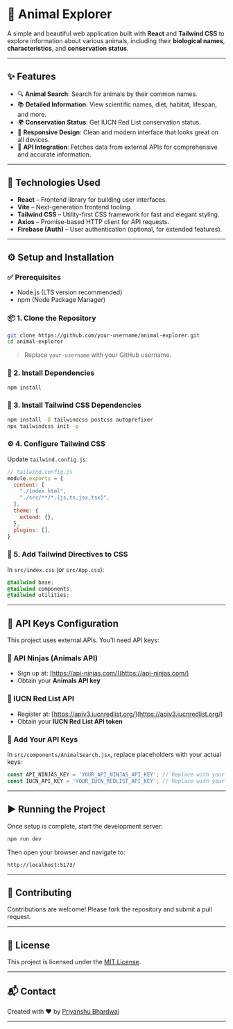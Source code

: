 # 🐾 Animal Explorer

A simple and beautiful web application built with **React** and **Tailwind CSS** to explore information about various animals, including their **biological names**, **characteristics**, and **conservation status**.

---

## ✨ Features

* 🔍 **Animal Search**: Search for animals by their common names.
* 📚 **Detailed Information**: View scientific names, diet, habitat, lifespan, and more.
* 🌍 **Conservation Status**: Get IUCN Red List conservation status.
* 📱 **Responsive Design**: Clean and modern interface that looks great on all devices.
* 🔗 **API Integration**: Fetches data from external APIs for comprehensive and accurate information.

---

## 🚀 Technologies Used

* **React** – Frontend library for building user interfaces.
* **Vite** – Next-generation frontend tooling.
* **Tailwind CSS** – Utility-first CSS framework for fast and elegant styling.
* **Axios** – Promise-based HTTP client for API requests.
* **Firebase (Auth)** – User authentication (optional, for extended features).

---

## ⚙️ Setup and Installation

### ✅ Prerequisites

* Node.js (LTS version recommended)
* npm (Node Package Manager)

### 📦 1. Clone the Repository

```bash
git clone https://github.com/your-username/animal-explorer.git
cd animal-explorer
```

> Replace `your-username` with your GitHub username.

### 📅 2. Install Dependencies

```bash
npm install
```

### 🌝 3. Install Tailwind CSS Dependencies

```bash
npm install -D tailwindcss postcss autoprefixer
npx tailwindcss init -p
```

### ⚙️ 4. Configure Tailwind CSS

Update `tailwind.config.js`:

```js
// tailwind.config.js
module.exports = {
  content: [
    "./index.html",
    "./src/**/*.{js,ts,jsx,tsx}",
  ],
  theme: {
    extend: {},
  },
  plugins: [],
}
```

### 🎨 5. Add Tailwind Directives to CSS

In `src/index.css` (or `src/App.css`):

```css
@tailwind base;
@tailwind components;
@tailwind utilities;
```

---

## 🔑 API Keys Configuration

This project uses external APIs. You'll need API keys:

### 🐾 API Ninjas (Animals API)

* Sign up at: [https://api-ninjas.com/](https://api-ninjas.com/)
* Obtain your **Animals API key**

### 🌿 IUCN Red List API

* Register at: [https://apiv3.iucnredlist.org/](https://apiv3.iucnredlist.org/)
* Obtain your **IUCN Red List API token**

### 🔧 Add Your API Keys

In `src/components/AnimalSearch.jsx`, replace placeholders with your actual keys:

```js
const API_NINJAS_KEY = 'YOUR_API_NINJAS_API_KEY'; // Replace with your API Ninjas key
const IUCN_API_KEY = 'YOUR_IUCN_REDLIST_API_KEY'; // Replace with your IUCN Red List key
```

---

## ▶️ Running the Project

Once setup is complete, start the development server:

```bash
npm run dev
```

Then open your browser and navigate to:

```
http://localhost:5173/
```

---

## 🙌 Contributing

Contributions are welcome! Please fork the repository and submit a pull request.

---

## 📄 License

This project is licensed under the [MIT License](LICENSE).

---

## 📬 Contact

Created with ❤️ by [Priyanshu Bhardwaj](https://github.com/tryst-kumar)

---
